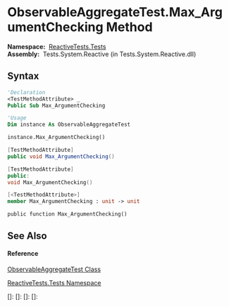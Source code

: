 # ObservableAggregateTest.Max\_ArgumentChecking Method

**Namespace:**  [ReactiveTests.Tests](ReactiveTests.Tests\ReactiveTests.Tests.md)  
**Assembly:**  Tests.System.Reactive (in Tests.System.Reactive.dll)

## Syntax

```vb
'Declaration
<TestMethodAttribute> _
Public Sub Max_ArgumentChecking
```

```vb
'Usage
Dim instance As ObservableAggregateTest

instance.Max_ArgumentChecking()
```

```csharp
[TestMethodAttribute]
public void Max_ArgumentChecking()
```

```c++
[TestMethodAttribute]
public:
void Max_ArgumentChecking()
```

```fsharp
[<TestMethodAttribute>]
member Max_ArgumentChecking : unit -> unit 
```

```jscript
public function Max_ArgumentChecking()
```

## See Also

#### Reference

[ObservableAggregateTest Class](ObservableAggregateTest\ObservableAggregateTest.md)

[ReactiveTests.Tests Namespace](ReactiveTests.Tests\ReactiveTests.Tests.md)

[]: 
[]: 
[]: 
[]: 